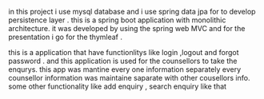 in this project i use mysql database and i use spring data jpa for to develop persistence layer .
this is a spring boot application with monolithic architecture.
it was developed by using the spring web MVC and for the presentation i go for the thymleaf .

this is a application that have functionlitys like login ,logout and forgot password .
and this application is used for the counsellors to take the enqurys.
this app was mantine every one information separately every counsellor information was maintaine saparate with other cousellors info.
some other functionality like add enquiry , search enquiry like that
